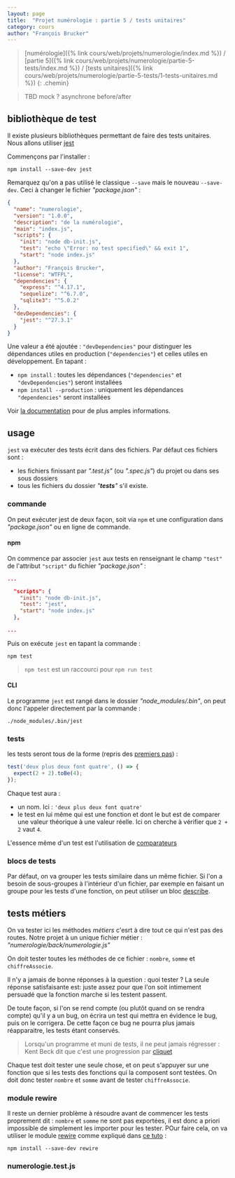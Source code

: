 ```yaml
---
layout: page
title:  "Projet numérologie : partie 5 / tests unitaires"
category: cours
author: "François Brucker"
---
```


> [numérologie]({% link cours/web/projets/numerologie/index.md %}) / [partie 5]({% link cours/web/projets/numerologie/partie-5-tests/index.md %}) / [tests unitaires]({% link cours/web/projets/numerologie/partie-5-tests/1-tests-unitaires.md %})
{: .chemin}


> TBD
> mock ?
> asynchrone
> before/after

## bibliothèque de test

Il existe plusieurs bibliothèques permettant de faire des tests unitaires. Nous allons utiliser [jest](https://jestjs.io/)

Commençons par l'installer :

```shell
npm install --save-dev jest
```

Remarquez qu'on a pas utilisé le classique `--save` mais le nouveau `--save-dev`. Ceci à changer le fichier *"package.json"* :

```json
{
  "name": "numerologie",
  "version": "1.0.0",
  "description": "de la numérologie",
  "main": "index.js",
  "scripts": {
    "init": "node db-init.js",
    "test": "echo \"Error: no test specified\" && exit 1",
    "start": "node index.js"
  },
  "author": "François Brucker",
  "license": "WTFPL",
  "dependencies": {
    "express": "^4.17.1",
    "sequelize": "^6.7.0",
    "sqlite3": "^5.0.2"
  },
  "devDependencies": {
    "jest": "^27.3.1"
  }
}
```

Une valeur a été ajoutée : `"devDependencies"` pour distinguer les dépendances utiles en production (`"dependencies"`) et celles utiles en développement. En tapant :

* `npm install` : toutes les dépendances (`"dependencies"` et `"devDependencies"`) seront installées
* `npm install --production` : uniquement les dépendances `"dependencies"`  seront installées

Voir [la documentation](https://docs.npmjs.com/cli/v7/commands/npm-install) pour de plus amples informations.

## usage

`jest` va exécuter des tests écrit dans des fichiers. Par défaut ces fichiers sont :

* les fichiers finissant par *".test.js"* (ou *".spec.js"*) du projet ou dans ses sous dossiers
* tous les fichiers du dossier *"__tests__"* s'il existe.

### commande

On peut exécuter jest de deux façon, soit via `npm` et une configuration dans *"package.json"* ou en ligne de commande.

#### npm

On commence par associer `jest` aux tests en renseignant le champ `"test"` de l'attribut `"script"` du fichier *"package.json"* :

```json
...

  "scripts": {
    "init": "node db-init.js",
    "test": "jest",
    "start": "node index.js"
  },

...
```

Puis on exécute `jest` en tapant la commande :

```shell
npm test
```

> `npm test` est un raccourci pour `npm run test`

#### CLI

Le programme `jest` est rangé dans le dossier *"node_modules/.bin"*, on peut donc l'appeler directement par la commande :

```shell
./node_modules/.bin/jest
```

### tests

les tests seront tous de la forme (repris des [premiers pas](https://jestjs.io/fr/docs/getting-started)) :

```js
test('deux plus deux font quatre', () => {
  expect(2 + 2).toBe(4);
});
```

Chaque test aura :

* un nom. Ici : `'deux plus deux font quatre'`
* le test en lui même qui est une fonction et dont le but est de comparer une valeur théorique à une valeur réelle. Ici on cherche à vérifier que `2 + 2` vaut `4`.

L'essence même d'un test est l'utilisation de [comparateurs](https://jestjs.io/fr/docs/using-matchers)

### blocs de tests

Par défaut, on va grouper les tests similaire dans un même fichier. Si l'on a besoin de sous-groupes à l'intérieur d'un fichier, par exemple en faisant un groupe pour les tests d'une fonction, on peut utiliser un bloc [describe](https://jestjs.io/fr/docs/api#describename-fn).

## tests métiers

On va tester ici les méthodes *métiers* c'esrt à dire tout ce qui n'est pas des routes. Notre projet à un unique fichier métier : *"numerologie/back/numerologie.js"*

On doit tester toutes les méthodes de ce fichier : `nombre`, `somme` et `chiffreAssocie`.

Il n'y a jamais de bonne réponses à la question : quoi tester ? La seule réponse satisfaisante est: juste assez pour que l'on soit intimement persuadé que la fonction marche si les testent passent.

De toute façon, si l'on se rend compte (ou plutôt quand on se rendra compte) qu'il y a un bug, on écrira un test qui mettra en évidence le bug, puis on le corrigera. De cette façon ce bug ne pourra plus jamais réapparaitre, les tests étant conservés.

> Lorsqu'un programme et muni de tests, il ne peut jamais régresser : Kent Beck dit que c'est une progression par [cliquet](https://fr.wikipedia.org/wiki/Cliquet_(m%C3%A9canique))

Chaque test doit tester une seule chose, et on peut s'appuyer sur une fonction que si les tests des fonctions qui la composent sont testées. On doit donc tester `nombre` et `somme` avant de tester `chiffreAssocie`.

### module rewire

Il reste un dernier problème à résoudre avant de commencer les tests proprement dit : `nombre` et `somme` ne sont pas exportées, il est donc a priori impossible de simplement les importer pour les tester. POur faire cela, on va utiliser le module [rewire]() comme expliqué dans [ce tuto](https://javascript.plainenglish.io/how-to-test-a-non-export-function-in-javascript-a1d0bc339ac) :

```shell
npm install --save-dev rewire
```

### numerologie.test.js

